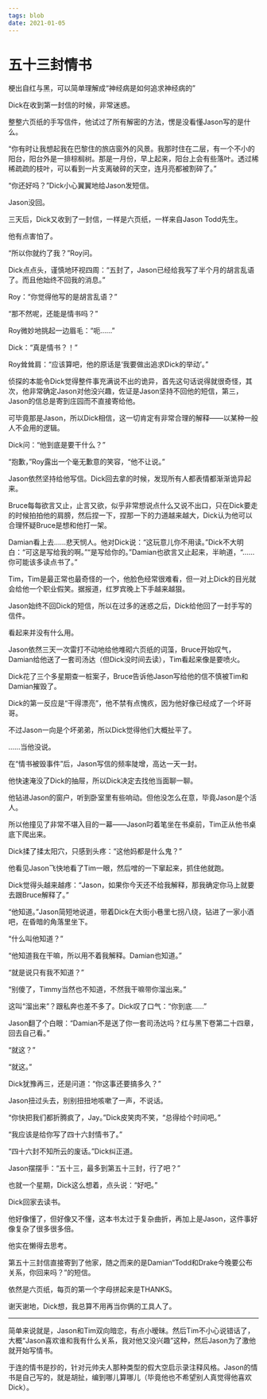 ```yaml
---
tags: blob
date: 2021-01-05
---
```


# 五十三封情书

梗出自红与黑，可以简单理解成“神经病是如何追求神经病的”



Dick在收到第一封信的时候，非常迷惑。

整整六页纸的手写信件，他试过了所有解密的方法，愣是没看懂Jason写的是什么。

“你有时让我想起我在巴黎住的旅店窗外的风景。我那时住在二层，有一个不小的阳台，阳台外是一排棕榈树。那是一月份，早上起来，阳台上会有些落叶。透过稀稀疏疏的枝叶，可以看到一片支离破碎的天空，连月亮都被割碎了。”

“你还好吗？”Dick小心翼翼地给Jason发短信。

Jason没回。

三天后，Dick又收到了一封信，一样是六页纸，一样来自Jason Todd先生。

他有点害怕了。



“所以你就约了我？”Roy问。

Dick点点头，谨慎地环视四周：“五封了，Jason已经给我写了半个月的胡言乱语了。而且他始终不回我的消息。”

Roy：“你觉得他写的是胡言乱语？”

“那不然呢，还能是情书吗？”

Roy微妙地挑起一边眉毛：“呃……”

Dick：“真是情书？！”

Roy耸耸肩：“应该算吧，他的原话是‘我要做出追求Dick的举动’。”

侦探的本能令Dick觉得整件事充满说不出的诡异，首先这句话说得就很奇怪，其次，他非常确定Jason对他没兴趣，佐证是Jason坚持不回他的短信，第三，Jason的信总是寄到庄园而不直接寄给他。

可毕竟那是Jason，所以Dick相信，这一切肯定有非常合理的解释——以某种一般人不会用的逻辑。

Dick问：“他到底是要干什么？”

“抱歉，”Roy露出一个毫无歉意的笑容，“他不让说。”



Jason依然坚持给他写信。Dick回去拿的时候，发现所有人都表情都渐渐诡异起来。

Bruce每每欲言又止，止言又欲，似乎非常想说点什么又说不出口，只在Dick要走的时候拍拍他的肩膀，然后捏一下，捏那一下的力道越来越大，Dick认为他可以合理怀疑Bruce是想和他打一架。

Damian看上去……悲天悯人。他对Dick说：“这玩意儿你不用读。”Dick不大明白：“可这是写给我的啊。”“是写给你的。”Damian也欲言又止起来，半晌道，“……你可能该多读点书了。”

Tim，Tim是最正常也最奇怪的一个，他脸色经常很难看，但一对上Dick的目光就会给他一个职业假笑。据报道，红罗宾晚上下手越来越狠。



Jason始终不回Dick的短信，所以在过多的迷惑之后，Dick给他回了一封手写的信件。

看起来并没有什么用。

Jason依然三天一次雷打不动地给他堆砌六页纸的词藻，Bruce开始叹气，Damian给他送了一套司汤达（但Dick没时间去读），Tim看起来像是要喷火。

Dick花了三个多星期查一桩案子，Bruce告诉他Jason写给他的信不慎被Tim和Damian摧毁了。

Dick的第一反应是“干得漂亮”，他不禁有点愧疚，因为他好像已经成了一个坏哥哥。

不过Jason一向是个坏弟弟，所以Dick觉得他们大概扯平了。



……当他没说。

在“情书被毁事件”后，Jason写信的频率陡增，高达一天一封。

他快速淹没了Dick的抽屉，所以Dick决定去找他当面聊一聊。

他钻进Jason的窗户，听到卧室里有些响动。但他没怎么在意，毕竟Jason是个活人。

所以他撞见了非常不堪入目的一幕——Jason叼着笔坐在书桌前，Tim正从他书桌底下爬出来。

Dick揉了揉太阳穴，只感到头疼：“这他妈都是什么鬼？”

他看见Jason飞快地看了Tim一眼，然后噌的一下窜起来，抓住他就跑。

Dick觉得头越来越疼：“Jason，如果你今天还不给我解释，那我确定你马上就要去跟Bruce解释了。”

“他知道。”Jason简短地说道，带着Dick在大街小巷里七拐八绕，钻进了一家小酒吧，在昏暗的角落里坐下。

“什么叫他知道？”

“他知道我在干嘛，所以用不着我解释。Damian也知道。”

“就是说只有我不知道？”

“别傻了，Timmy当然也不知道，不然我干嘛带你溜出来。”

这叫“溜出来”？跟私奔也差不多了。Dick叹了口气：“你到底……”

Jason翻了个白眼：“Damian不是送了你一套司汤达吗？红与黑下卷第二十四章，回去自己看。”

“就这？”

“就这。”

Dick犹豫再三，还是问道：“你这事还要搞多久？”

Jason扭过头去，别别扭扭地咳嗽了一声，不说话。

“你快把我们都折腾疯了，Jay。”Dick皮笑肉不笑，“总得给个时间吧。”

“我应该是给你写了四十六封情书了。”

“四十六封不知所云的废话。”Dick纠正道。

Jason摆摆手：“五十三，最多到第五十三封，行了吧？”

也就一个星期，Dick这么想着，点头说：“好吧。”



Dick回家去读书。

他好像懂了，但好像又不懂，这本书太过于复杂曲折，再加上是Jason，这件事好像复杂了很多很多倍。

他实在懒得去思考。

第五十三封信直接寄到了他家，随之而来的是Damian“Todd和Drake今晚要公布关系，你回来吗？”的短信。

依然是六页纸，每页的第一个字母拼起来是THANKS。

谢天谢地，Dick想，我总算不用再当你俩的工具人了。



------



简单来说就是，Jason和Tim双向暗恋，有点小暧昧。然后Tim不小心说错话了，大概“Jason喜欢谁和我有什么关系，我对他又没兴趣”这种，然后Jason为了激他就开始写情书。

于连的情书是抄的，针对元帅夫人那种类型的假大空启示录注释风格。Jason的情书是自己写的，就是胡扯，编到哪儿算哪儿（毕竟他也不希望别人真觉得他喜欢Dick）。
